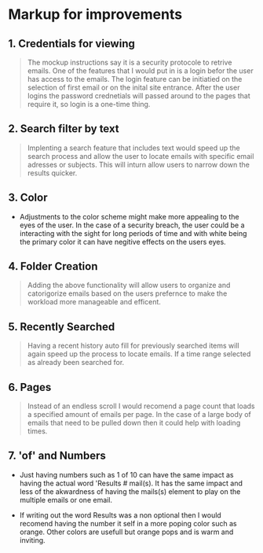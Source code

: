 # Markup for improvements

## 1. Credentials for viewing

> The mockup instructions say it is a security protocole to retrive emails. One of the features that I would put in is a login befor the user has access to the emails. The login feature can be initiatied on the selection of first email or on the inital site entrance. After the user logins the password crednetials will passed around to the pages that require it, so login is a one-time thing.

## 2. Search filter by text

> Implenting a search feature that includes text would speed up the search process and allow the user to locate emails with specific email adresses or subjects. This will inturn allow users to narrow down the results quicker.

## 3. Color

- Adjustments to the color scheme might make more appealing to the eyes of the user. In the case of a security breach, the user could be a interacting with the sight for long periods of time and with white being the primary color it can have negitive effects on the users eyes.

## 4. Folder Creation

> Adding the above functionality will allow users to organize and catorigorize emails based on the users prefernce to make the workload more manageable and efficent.

## 5. Recently Searched

> Having a recent history auto fill for previously searched items will again speed up the process to locate emails. If a time range selected as already been searched for.

## 6. Pages

> Instead of an endless scroll I would recomend a page count that loads a specified amount of emails per page. In the case of a large body of emails that need to be pulled down then it could help with loading times.

## 7. 'of' and Numbers

- Just having numbers such as 1 of 10 can have the same impact as having the actual word 'Results # mail(s). It has the same impact and less of the akwardness of having the mails(s) element to play on the multiple emails or one email.

- If writing out the word Results was a non optional then I would recomend having the number it self in a more poping color such as orange. Other colors are usefull but orange pops and is warm and inviting.
